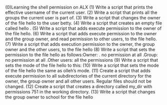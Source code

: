 (0)Learning the shell permission on ALX
(1) Write a script that prints the effective username of the current user. 
(2) Write a script that prints all the groups the current user is part of. 
(3) Write a script that changes the owner of the file hello to the user betty. 
(4) Write a script that creates an empty file called hello .
(5) Write a script that adds execute permission to the owner of the file hello.
(6) Write a script that adds execute permission to the owner and the group owner, and read permission to other users, to the file hello. 
(7) Write a script that adds execution permission to the owner, the group owner and the other users, to the file hello 
(8) Write a script that sets the permission to the file hello as follows:Owner: . no permission at all .Group: no permission at all .Other users: all the permissions 
(9) Write a script that sets the mode of the file hello to this: 
(10) Write a script that sets the mode of the file hello the same as olleh’s mode. 
(11) Create a script that adds execute permission to all subdirectories of the current directory for the owner, the group owner and all other users. Regular files should not be changed. 
(12) Create a script that creates a directory called my_dir with permissions 751 in the working directory. 
(13) Write a script that changes the group owner to school for the file hello
